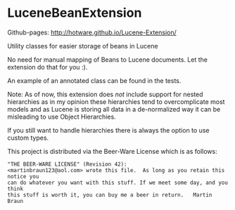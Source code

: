 LuceneBeanExtension
===================

Github-pages:
http://hotware.github.io/Lucene-Extension/

Utility classes for easier storage of beans in Lucene

No need for manual mapping of Beans to Lucene documents.
Let the extension do that for you :).

An example of an annotated class can be found in the tests.

Note: As of now, this extension does _not_ include support for nested hierarchies
as in my opinion these hierarchies tend to overcomplicate most models
and as Lucene is storing all data in a de-normalized way it can be misleading
to use Object Hierarchies.

If you still want to handle hierarchies there is always the option to use custom types.

This project is distributed via the Beer-Ware License which is as follows:

	"THE BEER-WARE LICENSE" (Revision 42):
	<martinbraun123@aol.com> wrote this file.  As long as you retain this notice you
	can do whatever you want with this stuff. If we meet some day, and you think
	this stuff is worth it, you can buy me a beer in return.   Martin Braun
